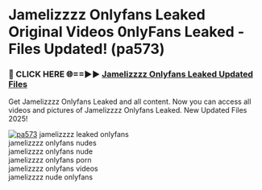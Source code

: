 # Jamelizzzz Onlyfans Leaked Original Videos 0nlyFans Leaked - Files Updated! (pa573)

<h3>🔴 CLICK HERE 🌐==►► <a href="https://tinyurl.com/2jnfzry5" rel="nofollow">Jamelizzzz Onlyfans Leaked Updated Files</a></h3>

Get Jamelizzzz Onlyfans Leaked and all content. Now you can access all videos and pictures of Jamelizzzz Onlyfans Leaked. New Updated Files 2025!

[![pa573](https://i.imgur.com/GyGTBgg.gif)](https://tinyurl.com/2jnfzry5)
jamelizzzz leaked onlyfans<br>
jamelizzzz onlyfans nudes<br>
jamelizzzz onlyfans nude<br>
jamelizzzz onlyfans porn<br>
jamelizzzz onlyfans videos<br>
jamelizzzz nude onlyfans